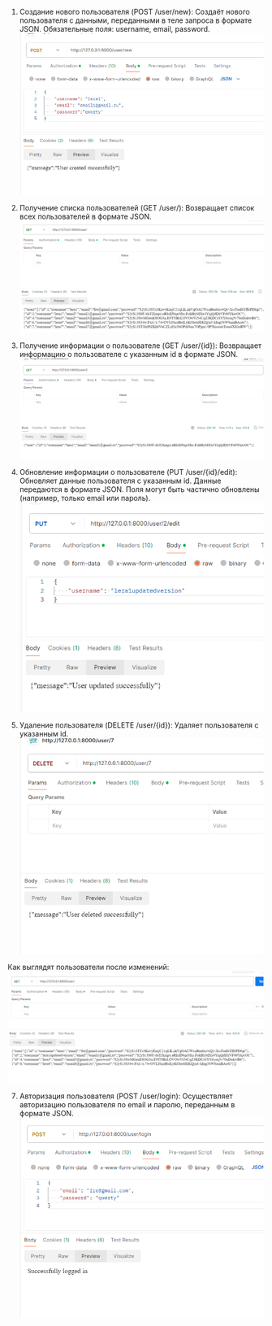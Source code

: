 1. Создание нового пользователя (POST /user/new):
Создаёт нового пользователя с данными, переданными в теле запроса в формате JSON.
Обязательные поля: username, email, password.
![alt text](image.png)

2. Получение списка пользователей (GET /user/):
Возвращает список всех пользователей в формате JSON.
![alt text](image-6.png)

3. Получение информации о пользователе (GET /user/{id}):
Возвращает информацию о пользователе с указанным id в формате JSON.
![alt text](image-2.png)

4. Обновление информации о пользователе (PUT /user/{id}/edit):
Обновляет данные пользователя с указанным id. Данные передаются в формате JSON.
Поля могут быть частично обновлены (например, только email или пароль).
![alt text](image-3.png)

5. Удаление пользователя (DELETE /user/{id}):
Удаляет пользователя с указанным id.
![alt text](image-7.png)

Как выглядят пользователи после изменений:
![alt text](image-8.png)

7. Авторизация пользователя (POST /user/login):
Осуществляет авторизацию пользователя по email и паролю, переданным в формате JSON.
![alt text](image-9.png)